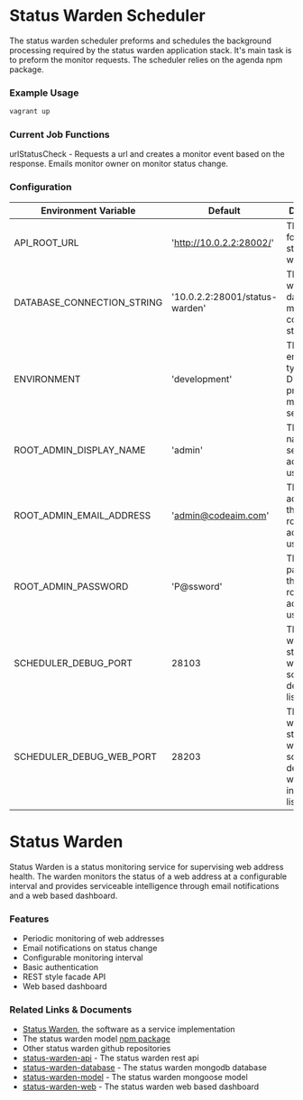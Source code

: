 # Status Warden Scheduler

The status warden scheduler preforms and schedules the background processing required by the status warden application stack. It's main task is to preform the monitor requests.
The scheduler relies on the agenda npm package.

### Example Usage

```bash
vagrant up
```

### Current Job Functions

urlStatusCheck - Requests a url and creates a monitor event based on the response. Emails monitor owner on monitor status change.

### Configuration

| Environment Variable       | Default                        | Description                                                                        |
|----------------------------|--------------------------------|------------------------------------------------------------------------------------|
| API_ROOT_URL               | 'http://10.0.2.2:28002/'       | The root url for the status-warden-api                                             |
| DATABASE_CONNECTION_STRING | '10.0.2.2:28001/status-warden' | The status-warden-database mongodb connection string                               |
| ENVIRONMENT                | 'development'                  | The environment type. Dictates the process manager settings file                   |
| ROOT_ADMIN_DISPLAY_NAME    | 'admin'                        | The display name of the seeded root administrator user account                     |
| ROOT_ADMIN_EMAIL_ADDRESS   | 'admin@codeaim.com'            | The email address of the seeded root administrator user account                    |
| ROOT_ADMIN_PASSWORD        | 'P@ssword'                     | The password of the seeded root administrator user account                         |
| SCHEDULER_DEBUG_PORT       | 28103                          | The port on which the status-warden-scheduler debugger is listening                |
| SCHEDULER_DEBUG_WEB_PORT   | 28203                          | The port on which the status-warden-scheduler debugger web interface is listening  |

# Status Warden

Status Warden is a status monitoring service for supervising web address health. The warden monitors the status of a web address at a configurable interval and provides serviceable intelligence through email notifications and a web based dashboard.

### Features

* Periodic monitoring of web addresses
* Email notifications on status change
* Configurable monitoring interval
* Basic authentication
* REST style facade API
* Web based dashboard

### Related Links & Documents

- [Status Warden](http://www.statuswarden.com), the software as a service implementation
- The status warden model [npm package](https://www.npmjs.com/package/status-warden-model)
- Other status warden github repositories
 - [status-warden-api](https://github.com/codeaim/status-warden-api) - The status warden rest api
 - [status-warden-database](https://github.com/codeaim/status-warden-database) - The status warden mongodb database
 - [status-warden-model](https://github.com/codeaim/status-warden-model) - The status warden mongoose model
 - [status-warden-web](https://github.com/codeaim/status-warden-web) - The status warden web based dashboard
